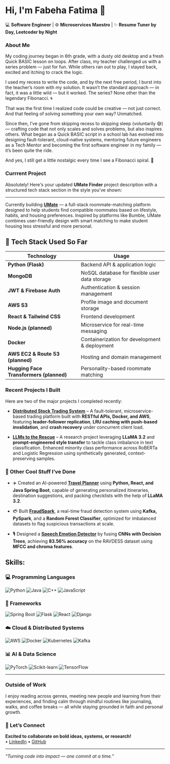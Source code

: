 # Hi, I'm Fabeha Fatima 👋
 
💻 **Software Engineer** | ⚙️ **Microservices Maestro** | ✨ **Resume Tuner by Day, Leetcoder by Night**

### About Me
 
My coding journey began in 6th grade, with a dusty old desktop and a fresh Quick BASIC lesson on loops. After class, my teacher challenged us with a series problem — just for fun. While others ran out to play, I stayed back, excited and itching to crack the logic.

I used my recess to write the code, and by the next free period, I burst into the teacher’s room with my solution. It wasn’t the standard approach — in fact, it was a little wild — but it worked. The series? None other than the legendary Fibonacci. 🌀

That was the first time I realized code could be creative — not just correct. And that feeling of solving something your own way? Unmatched.

Since then, I’ve gone from skipping recess to skipping sleep (voluntarily 😅) — crafting code that not only scales and solves problems, but also inspires others. What began as a Quick BASIC script in a school lab has evolved into designing fault-tolerant, cloud-native systems, mentoring future engineers as a Tech Mentor and becoming the first software engineer in my family — it’s been quite the ride.

And yes, I still get a little nostalgic every time I see a Fibonacci spiral. 🐚

### Currrent Project
Absolutely! Here's your updated **UMate Finder** project description with a structured tech stack section in the style you've shown:

---

Currently building [**UMate**](https://github.com/fabihafatima/UMateFinder) — a full-stack roommate-matching platform designed to help students find compatible roommates based on lifestyle, habits, and housing preferences. Inspired by platforms like Bumble, UMate combines user-friendly design with smart matching to make student housing less stressful and more personal.

## **🔹 Tech Stack Used So Far**

| **Technology**                          | **Usage**                                     |
| --------------------------------------- | --------------------------------------------- |
| **Python (Flask)**                      | Backend API & application logic               |
| **MongoDB**                             | NoSQL database for flexible user data storage |
| **JWT & Firebase Auth**                 | Authentication & session management           |
| **AWS S3**                              | Profile image and document storage            |
| **React & Tailwind CSS**                | Frontend development                          |
| **Node.js (planned)**                   | Microservice for real-time messaging          |
| **Docker**                              | Containerization for development & deployment |
| **AWS EC2 & Route 53 (planned)**                  | Hosting and domain management                 |
| **Hugging Face Transformers (planned)** | Personality-based roommate matching           |




### Recent Projects I Built

Here are two of the major projects I completed recently:

* [**Distributed Stock Trading System**](https://github.com/fabihafatima/TradeNet) – A fault-tolerant, microservice-based trading platform built with **RESTful APIs, Docker, and AWS**, featuring **leader-follower replication**, **LRU caching with push-based invalidation**, and **crash recovery** under concurrent client load.

* [**LLMs to the Rescue**](https://github.com/fabihafatima/llms-to-the-rescue) – A research project leveraging **LLaMA 3.2** and **prompt-engineered style transfer** to tackle class imbalance in text classification. Enhanced minority class performance across RoBERTa and Logistic Regression using synthetically generated, context-preserving samples.


### 🚀 Other Cool Stuff I’ve Done

* ✈️ Created an AI-powered [**Travel Planner**](https://github.com/fabihafatima/llms-to-the-rescue) using **Python, React, and Java Spring Boot**, capable of generating personalized itineraries, destination suggestions, and packing checklists with the help of **LLaMA 3.2**.

* 💳 Built [**FraudSpark**](https://github.com/fabihafatima/FraudSpark-Real-Time-Fraud-Detection-System), a real-time fraud detection system using **Kafka, PySpark**, and a **Random Forest Classifier**, optimized for imbalanced datasets to flag suspicious transactions at scale.

* 🎙️ Designed a [**Speech Emotion Detector**](https://github.com/fabihafatima/Speech-Emotion-Detector-using-Deep-Learning) by fusing **CNNs with Decision Trees**, achieving **83.56% accuracy** on the RAVDESS dataset using **MFCC and chroma features**.



## Skills:

### 💻 Programming Languages  
![Python](https://img.shields.io/badge/Python-3776AB?style=for-the-badge&logo=python&logoColor=white)
![Java](https://img.shields.io/badge/Java-007396?style=for-the-badge&logo=java&logoColor=white)
![C++](https://img.shields.io/badge/C++-00599C?style=for-the-badge&logo=c%2B%2B&logoColor=white)
![JavaScript](https://img.shields.io/badge/JavaScript-F7DF1E?style=for-the-badge&logo=javascript&logoColor=black)

### 🔧 Frameworks  
![Spring Boot](https://img.shields.io/badge/Spring_Boot-6DB33F?style=for-the-badge&logo=spring-boot&logoColor=white)
![Flask](https://img.shields.io/badge/Flask-000000?style=for-the-badge&logo=flask&logoColor=white)
![React](https://img.shields.io/badge/React-20232A?style=for-the-badge&logo=react&logoColor=61DAFB)
![Django](https://img.shields.io/badge/Django-092E20?style=for-the-badge&logo=django&logoColor=white)

### ☁️ Cloud & Distributed Systems  
![AWS](https://img.shields.io/badge/AWS-232F3E?style=for-the-badge&logo=amazon-aws&logoColor=white)
![Docker](https://img.shields.io/badge/Docker-2496ED?style=for-the-badge&logo=docker&logoColor=white)
![Kubernetes](https://img.shields.io/badge/Kubernetes-326CE5?style=for-the-badge&logo=kubernetes&logoColor=white)
![Kafka](https://img.shields.io/badge/Kafka-231F20?style=for-the-badge&logo=apache-kafka&logoColor=white)

### 📊 AI & Data Science  
![PyTorch](https://img.shields.io/badge/PyTorch-EE4C2C?style=for-the-badge&logo=pytorch&logoColor=white)
![Scikit-learn](https://img.shields.io/badge/Scikit--learn-F7931E?style=for-the-badge&logo=scikit-learn&logoColor=white)
![TensorFlow](https://img.shields.io/badge/TensorFlow-FF6F00?style=for-the-badge&logo=tensorflow&logoColor=white)

---

### Outside of Work
 
I enjoy reading across genres, meeting new people and learning from their experiences, and finding calm through mindful routines like journaling, walks, and coffee breaks — all while staying grounded in faith and personal growth.

### 🤝 Let’s Connect  
**Excited to collaborate on bold ideas, systems, or research!**  
 • [LinkedIn](https://www.linkedin.com/in/fabeha-fatima-37910b72/) • [GitHub](https://github.com/fabihafatima)

---

_“Turning code into impact — one commit at a time.”_
